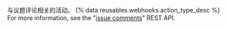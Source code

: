 与议题评论相关的活动。 {% data reusables.webhooks.action_type_desc %} For more information, see the "[issue comments](/v3/issues/comments/)" REST API.
